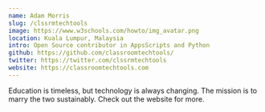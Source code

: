 ```yaml
---
name: Adam Morris
slug: /clssrmtechtools
image: https://www.w3schools.com/howto/img_avatar.png
location: Kuala Lumpur, Malaysia
intro: Open Source contributor in AppsScripts and Python
github: https://github.com/classroomtechtools/
twitter: https://twitter.com/clssrmtechtools
website: https://classroomtechtools.com
---
```


Education is timeless, but technology is always changing. The mission is to marry the two sustainably. Check out the website for more.
